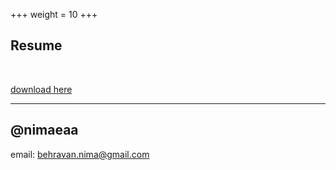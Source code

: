 +++
weight = 10
+++

## Resume

<br>

[download here](https://drive.google.com/file/d/1Sv2tpV9rTpombWaXCXxrYBO2lo2--aij/view?usp=sharing)

---

## @nimaeaa

email: behravan.nima@gmail.com

